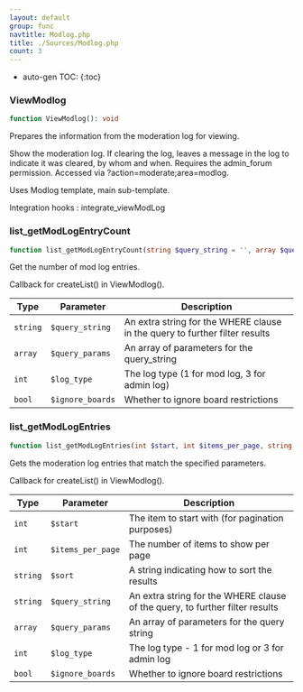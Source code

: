 ```yaml
---
layout: default
group: func
navtitle: Modlog.php
title: ./Sources/Modlog.php
count: 3
---
```

* auto-gen TOC:
{:toc}
### ViewModlog

```php
function ViewModlog(): void
```
Prepares the information from the moderation log for viewing.

Show the moderation log.
If clearing the log, leaves a message in the log to indicate it was cleared, by whom and when.
Requires the admin_forum permission.
Accessed via ?action=moderate;area=modlog.

Uses Modlog template, main sub-template.

Integration hooks
: integrate_viewModLog

### list_getModLogEntryCount

```php
function list_getModLogEntryCount(string $query_string = '', array $query_params = array(), int $log_type = 1, bool $ignore_boards = false): void
```
Get the number of mod log entries.

Callback for createList() in ViewModlog().

Type|Parameter|Description
---|---|---
`string`|`$query_string`|An extra string for the WHERE clause in the query to further filter results
`array`|`$query_params`|An array of parameters for the query_string
`int`|`$log_type`|The log type (1 for mod log, 3 for admin log)
`bool`|`$ignore_boards`|Whether to ignore board restrictions

### list_getModLogEntries

```php
function list_getModLogEntries(int $start, int $items_per_page, string $sort, string $query_string = '', array $query_params = array(), int $log_type = 1, bool $ignore_boards = false): array
```
Gets the moderation log entries that match the specified parameters.

Callback for createList() in ViewModlog().

Type|Parameter|Description
---|---|---
`int`|`$start`|The item to start with (for pagination purposes)
`int`|`$items_per_page`|The number of items to show per page
`string`|`$sort`|A string indicating how to sort the results
`string`|`$query_string`|An extra string for the WHERE clause of the query, to further filter results
`array`|`$query_params`|An array of parameters for the query string
`int`|`$log_type`|The log type - 1 for mod log or 3 for admin log
`bool`|`$ignore_boards`|Whether to ignore board restrictions

